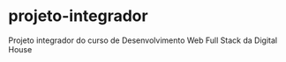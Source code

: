 # projeto-integrador
Projeto integrador do curso de Desenvolvimento Web Full Stack da Digital House
